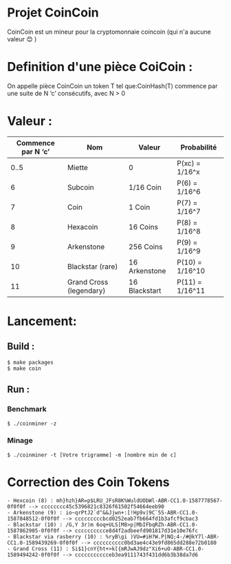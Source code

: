 # Projet CoinCoin

CoinCoin est un mineur pour la cryptomonnaie coincoin (qui n'a aucune valeur 😊 )

# Definition d'une pièce CoiCoin : 

On appelle pièce CoinCoin un token T tel que:CoinHash(T) commence par une suite de N ‘c’ consécutifs, avec N > 0

# Valeur :

| Commence par N ‘c’ | Nom                     | Valeur        |Probabilité    |
|--------------------|-------------------------|---------------|---------------|
| 0..5               | Miette                  | 0             |P(xc) = 1/16^x |
| 6                  | Subcoin                 | 1/16 Coin     |P(6) = 1/16^6  |
| 7                  | Coin                    | 1 Coin        |P(7) = 1/16^7  |
| 8                  | Hexacoin                | 16 Coins      |P(8) = 1/16^8  |
| 9                  | Arkenstone              | 256 Coins     |P(9) = 1/16^9  |
| 10                 | Blackstar (rare)        | 16 Arkenstone |P(10) = 1/16^10|
| 11                 | Grand Cross (legendary) | 16 Blackstart |P(11) = 1/16^11|

# Lancement:

## Build :

```
$ make packages
$ make coin
```

## Run :

### Benchmark 

```
$ ./coinminer -z
```

### Minage 
```
$ ./coinminer -t [Votre trigramme] -m [nombre min de c]
```

# Correction des Coin Tokens
```
- Hexcoin (8) : mh}hzh}AR=p$LRU_JFsR8K%WuldUObWl-ABR-CC1.0-1587778567-0f0f0f --> cccccccc45c5396821c8326f61502f54664eeb90
- Arkenstone (9) : io~qrPtJ2`d^&&Jjwn+:[!Hp9v|9C`5S-ABR-CC1.0-1587848512-0f0f0f --> cccccccccbcd0252eab7fb664fd1b3afcf9cbac3
- Blackstar (10) : /G,Y 3r)m 6oq+ULS[M8>p|MbIFbqRZh-ABR-CC1.0-1587862905-0f0f0f --> cccccccccce8d4f2adbeefd901817d31e10e76fc
- Blackstar via rasberry (10) : %ryB\gi )VU=#iH?W.P|NQ;4-/#@kY7l-ABR-CC1.0-1589439269-0f0f0f --> cccccccccc0bd3ae4c43e9fd865dd288e72b0180
- Grand Cross (11) : Si$1}cnY{ht+>k[{mRJwAJ9dz"Xi6+uO-ABR-CC1.0-1589494242-0f0f0f --> ccccccccccceb3ea9111743f431dd6b3b38da7d6
```
